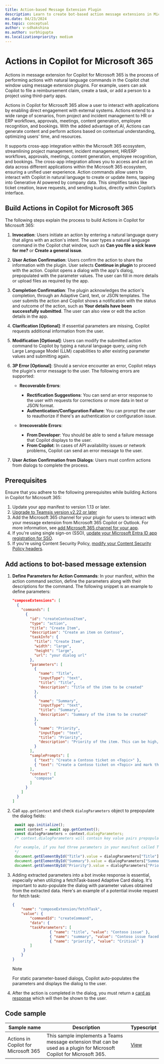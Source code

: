 ```yaml
---
title: Action-based Message Extension Plugin
description: Learn to create bot-based action message extensions in Microsoft Teams, enabling users to perform tasks with natural language commands in Copilot.
ms.date: 04/23/2024
ms.topic: conceptual
author: v-sdhakshina
ms.author: surbhigupta
ms.localizationpriority: medium
---
```


# Actions in Copilot for Microsoft 365

Actions in message extension for Copilot for Microsoft 365 is the process of performing actions with natural language commands in the Copilot chat window using message extension plugins. For example, users can ask Copilot to file a reimbursement claim, create a task, or add a person to a project using third-party apps.

Actions in Copilot for Microsoft 365 allow a user to interact with applications by enabling direct engagement with external systems. Actions extend to a wide range of scenarios, from project and incident management to HR or ERP workflows, approvals, meetings, content generation, employee  recognition, and bookings. With the added advantage of AI,  Actions can generate content and perform actions based on contextual understanding, optimizing users' time, and resources.

It supports cross-app integration within the Microsoft 365 ecosystem, streamlining project management, incident management, HR/ERP workflows, approvals, meetings, content generation, employee recognition, and bookings. The cross-app integration allows you to access and act on data across different applications within the Microsoft 365 ecosystem, ensuring a unified user experience. Action commands allow users to interact with Copilot in natural language to create or update items, tapping into Generative AI powered by company data. This simplifies tasks like ticket creation, leave requests, and sending kudos, directly within Copilot’s interface.

## Build Actions in Copilot for Microsoft 365

The following steps explain the process to build Actions in Copilot for Microsoft 365:

1. **Invocation**: Users initiate an action by entering a natural language query that aligns with an action's intent. The user types a natural language command in the Copilot chat window, such as **Can you file a sick leave for me?** or **Create a general issue**.

1. **User Action Confirmation**: Users confirm the action to share the information with the plugin. User selects **Continue in plugin** to proceed with the action. Copilot opens a dialog with the app's dialog, prepopulated with the parameter values. The user can fill in more details or upload files as required by the app.

1. **Completion Confirmation**: The plugin acknowledges the action's completion, through an Adaptive Card, text, or JSON templates. The user submits the action and Copilot shows a notification with the status and outcome of the action, such as **Your details have been successfully submitted**. The user can also view or edit the action details in the app.

1. **Clarification [Optional]**: If essential parameters are missing, Copilot requests additional information from the user.

1. **Modification [Optional]**: Users can modify the submitted action command to Copilot by typing a natural language query, using rich Large Language Model (LLM) capabilities to alter existing parameter values and submitting again.

1. **3P Error [Optional]**: Should a service encounter an error, Copilot relays the plugin's error message to the user. The following errors are supported:

   * **Recoverable Errors**:
      * **Rectification Suggestions**: You can send an error response to the user with requests for corrections or more data in text or JSON format.
      * **Authentication/Configuration Failure**: You can prompt the user to reauthorize if there's an authentication or configuration issue.

   * **Irrecoverable Errors**:
      * **From Developer**: You should be able to send a failure message that Copilot displays to the user.
      * **From Copilot**: In cases of API availability issues or network problems, Copilot can send an error message to the user.

1. **User Action Confirmation from Dialogs**: Users must confirm actions from dialogs to complete the process.

## Prerequisites

Ensure that you adhere to the following prerequisites while building Actions in Copilot for Microsoft 365:

1. Update your app manifest to version 1.13 or later.
1. [Upgrade to Teamsjs version v2.22 or later](https://www.npmjs.com/package/@microsoft/teams-js)
1. Add the Microsoft 365 channel for your plugin for users to interact with your message extension from Microsoft 365 Copilot or Outlook. For more information, see [add Microsoft 365 channel for your app](../m365-apps/extend-m365-teams-message-extension.md#add-microsoft-365-channel-for-your-app).
1. If you're using single sign-on (SSO), [update your Microsoft Entra ID app registration for SSO](../m365-apps/extend-m365-teams-message-extension.md#update-microsoft-entra-app-registration-for-sso).
1. If you're using Content Security Policy, [modify your Content Security Policy headers](../m365-apps/extend-m365-teams-personal-tab.md#configure-content-security-policy-headers).

## Add actions to bot-based message extension

1. **Define Parameters for Action Commands**: In your manifest, within the action command section, define the parameters along with their descriptions for the command.  The following snippet is an example to define parameters:

    ```json
    "composeExtensions": [
      {
        "commands": [
          {
            "id": "createContosoItem",
            "type": "action",
            "title": "Create Item",
            "description": "Create an item on Contoso",
            "taskInfo": {
              "title": "Create Item",
              "width": "large",
              "height": "large",
              "url": "your dialog url"
            },
            "parameters": [
              {
                "name": "Title",
                "inputType": "text",
                "title": "Title",
                "description": "Title of the item to be created"
              },
              {
                "name": "Summary",
                "inputType": "text",
                "title": "Summary",
                "description": "Summary of the item to be created"
              },
              {
                "name": "Priority",
                "inputType": "text",
                "title": "Priority",
                "description": "Priority of the item. This can be high, medium or low."
              }
            ],
            "samplePrompts": [
              { "text": "Create a Contoso ticket on <Topic>" },
              { "text": "Create a Contoso ticket on <Topic> and mark the priority as <Priority>" }
            ],
            "context": [
              "compose"
            ]
          }
        ]
      }
    ]
    ```

1. Call `app.getContext` and check `dialogParameters` object to prepopulate the dialog fields:

   ```JavaScript
    await app.initialize();  
    const context = await app.getContext();  
    const dialogParameters = context.dialogParameters;  
    /* context.dialogParameters will contain key value pairs prepopulated by Copilot.The keys will match the parameter names specified in the manifest.

    For example, if you had three parameters in your manifest called Title, Description and Priority, you can access the values Copilot has prepopulated for you using dialogParameters.Title, dialogParameters.Description and dialogParameters.Priority
    */  
    document.getElementById("Title").value = dialogParameters["Title"];  
    document.getElementById("Summary").value = dialogParameters["Summary"];  
    document.getElementById("Priority").value = dialogParameters["Priority"];  
   ```

1. Adding extracted parameters into a bot invoke response is essential, especially when utilizing a fetchTask-based Adaptive Card dialog. It's important to auto-populate the dialog with parameter values obtained from the extracted data. Here's an example of a potential invoke request for fetch task:

    ```json
    {  
        "name": "composeExtension/fetchTask",  
        "value": {  
            "commandId": "createCommand",  
            "data": {  
            "taskParameters": [  
                     { "name": "title", "value": "Contoso issue" },  
                     { "name": "summary", "value": "Contoso issue faced in the Fabrikam app" },  
                     { "name": "priority", "value": "Critical" }  
            ]  
         }  
        }  
    } 
    ```

    > [!NOTE]
    > For static parameter-based dialogs, Copilot auto-populates the parameters and displays the dialog to the user.

1. After the action is completed in the dialog, you must return a [card as response](how-to/action-commands/respond-to-task-module-submit.md#respond-with-a-card-inserted-into-the-compose-message-area) which will then be shown to the user.

## Code sample

| **Sample name** | **Description** | **Typescript** |
|------------|-------------|----------------|
| Actions in Copilot for Microsoft 365 | This sample implements a Teams message extension that can be used as a plugin for Microsoft Copilot for Microsoft 365. | [View](https://github.com/OfficeDev/Copilot-for-M365-Samples/tree/main/samples/msgext-northwind-inventory-action-ts) |
